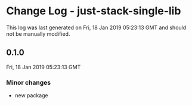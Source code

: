 # Change Log - just-stack-single-lib

This log was last generated on Fri, 18 Jan 2019 05:23:13 GMT and should not be manually modified.

## 0.1.0
Fri, 18 Jan 2019 05:23:13 GMT

### Minor changes

- new package

